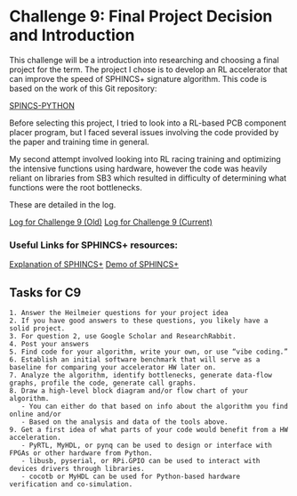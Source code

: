 # Challenge 9: Final Project Decision and Introduction

This challenge will be a introduction into researching and choosing a final project for the term. The project I chose is to develop an RL accelerator that can improve the speed of SPHINCS+ signature algorithm. This code is based on the work of this Git repository:

[SPINCS-PYTHON](https://github.com/tottifi/sphincs-python)

Before selecting this project, I tried to look into a RL-based PCB component placer program, but I faced several issues involving the code provided by the paper and training time in general. 

My second attempt involved looking into RL racing training and optimizing the intensive functions using hardware, however the code was heavily reliant on libraries from SB3 which resulted in difficulty of determining what functions were the root bottlenecks.

These are detailed in the log.

[Log for Challenge 9 (Old)](https://docs.google.com/document/d/19jQnhDfZXu6YweQI545uACPpJ-LIOy4y2dxP9cnUEXE/edit?usp=sharing)
[Log for Challenge 9 (Current)](https://docs.google.com/document/d/1dr6SYWTulGCg-OQux4UQ53gXczKwLocVRnSrj2C98HI/edit?usp=sharing)

### Useful Links for SPHINCS+ resources:

[Explanation of SPHINCS+](https://er4hn.info/blog/2023.12.16-sphincs_plus-step-by-step/)
[Demo of SPHINCS+](https://asecuritysite.com/hashsig/sphincs01)

## Tasks for C9
    1. Answer the Heilmeier questions for your project idea
    2. If you have good answers to these questions, you likely have a solid project.
    3. For question 2, use Google Scholar and ResearchRabbit.
    4. Post your answers 
    5. Find code for your algorithm, write your own, or use “vibe coding.” 
    6. Establish an initial software benchmark that will serve as a baseline for comparing your accelerator HW later on.
    7. Analyze the algorithm, identify bottlenecks, generate data-flow graphs, profile the code, generate call graphs. 
    8. Draw a high-level block diagram and/or flow chart of your algorithm.
       - You can either do that based on info about the algorithm you find online and/or
       - Based on the analysis and data of the tools above.
    9. Get a first idea of what parts of your code would benefit from a HW acceleration.
       - PyRTL, MyHDL, or pynq can be used to design or interface with FPGAs or other hardware from Python.
       - libusb, pyserial, or RPi.GPIO can be used to interact with devices drivers through libraries.
       - cocotb or MyHDL can be used for Python-based hardware verification and co-simulation.